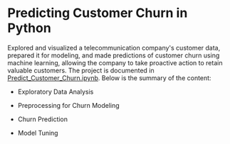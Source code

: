 # Predicting Customer Churn in Python

Explored and visualized a telecommunication company's customer data, prepared it for modeling, and made predictions of customer churn using machine learning, allowing the company to take proactive action to retain valuable customers. The project is documented in [Predict_Customer_Churn.ipynb](https://github.com/iDataist/Predicting-Customer-Churn-in-Python/blob/main/Predict_Customer_Churn.ipynb). Below is the summary of the content:

- Exploratory Data Analysis

- Preprocessing for Churn Modeling

- Churn Prediction

- Model Tuning
